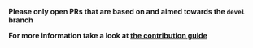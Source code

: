 **Please only open PRs that are based on and aimed towards the `devel` branch**

**For more information take a look at [the contribution guide](./CONTRIBUTING.md)**
